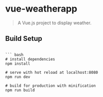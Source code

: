# vue-weatherapp

> A Vue.js project to display weather.

## Build Setup
``` set API path at 'api_url_multi_search' variable

``` bash
# install dependencies
npm install

# serve with hot reload at localhost:8080
npm run dev

# build for production with minification
npm run build
```

